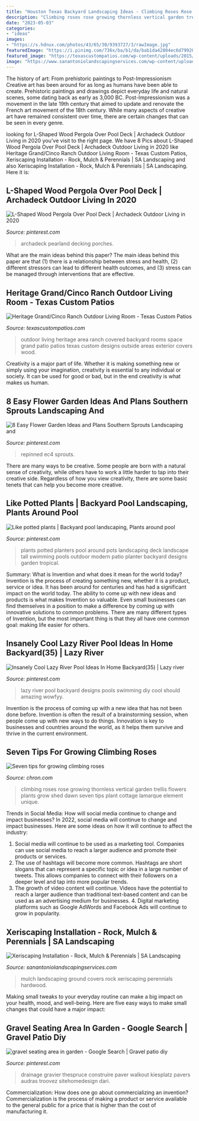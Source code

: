 ```yaml
---
title: "Houston Texas Backyard Landscaping Ideas - Climbing Roses Rose Growing Thornless Vertical Garden Trellis Flowers Plants Grow Shed Dawn Seven Tips Plant Cottage Lamarque Element Unique"
description: "Climbing roses rose growing thornless vertical garden trellis flowers plants grow shed dawn seven tips plant cottage lamarque element unique"
date: "2023-05-03"
categories:
- "ideas"
images:
- "https://s.hdnux.com/photos/43/65/30/9393727/3/rawImage.jpg"
featuredImage: "https://i.pinimg.com/736x/ba/b1/da/bab1da42804ec6d799200a32c1a5625c.jpg"
featured_image: "https://texascustompatios.com/wp-content/uploads/2015/02/Fowler-overview.jpg"
image: "https://www.sanantoniolandscapingservices.com/wp-content/uploads/2018/01/mulch-hardwood1.jpg"
---
```



The history of art: From prehistoric paintings to Post-Impressionism
Creative art has been around for as long as humans have been able to create. Prehistoric paintings and drawings depict everyday life and natural scenes, some dating back as early as 3,000 BC. Post-Impressionism was a movement in the late 19th century that aimed to update and renovate the French art movement of the 18th century. While many aspects of creative art have remained consistent over time, there are certain changes that can be seen in every genre.

	

		
looking for L-Shaped Wood Pergola Over Pool Deck | Archadeck Outdoor Living in 2020 you've visit to the right page. We have 8 Pics about L-Shaped Wood Pergola Over Pool Deck | Archadeck Outdoor Living in 2020 like Heritage Grand/Cinco Ranch Outdoor Living Room - Texas Custom Patios, Xeriscaping Installation - Rock, Mulch &amp; Perennials | SA Landscaping and also Xeriscaping Installation - Rock, Mulch &amp; Perennials | SA Landscaping. Here it is:
		
    
## L-Shaped Wood Pergola Over Pool Deck | Archadeck Outdoor Living In 2020

<img loading=lazy src="https://i.pinimg.com/736x/b2/4b/dc/b24bdc1fd913bcf23cb0e1317bae16ec.jpg" onerror="this.onerror=null;this.src='https://tse1.mm.bing.net/th?id=OIP.Rf6JTB9nIYtloMo1H2vgywHaFY&amp;pid=15.1';" alt="L-Shaped Wood Pergola Over Pool Deck | Archadeck Outdoor Living in 2020">

_Source: pinterest.com_

>archadeck pearland decking porches. 

	

What are the main ideas behind this paper?
The main ideas behind this paper are that (1) there is a relationship between stress and health, (2) different stressors can lead to different health outcomes, and (3) stress can be managed through interventions that are effective.

    
## Heritage Grand/Cinco Ranch Outdoor Living Room - Texas Custom Patios

<img loading=lazy src="https://texascustompatios.com/wp-content/uploads/2015/02/Fowler-overview.jpg" onerror="this.onerror=null;this.src='https://tse1.mm.bing.net/th?id=OIP.2NxCwLEcawDI0ndDA59DagHaE9&amp;pid=15.1';" alt="Heritage Grand/Cinco Ranch Outdoor Living Room - Texas Custom Patios">

_Source: texascustompatios.com_

>outdoor living heritage area ranch covered backyard rooms space grand patio patios texas custom designs outside areas exterior covers wood. 

	

Creativity is a major part of life. Whether it is making something new or simply using your imagination, creativity is essential to any individual or society. It can be used for good or bad, but in the end creativity is what makes us human.

    
## 8 Easy Flower Garden Ideas And Plans Southern Sprouts Landscaping And

<img loading=lazy src="https://i.pinimg.com/736x/7c/76/ad/7c76ad9f57eb039899d2f4c61a909c25.jpg" onerror="this.onerror=null;this.src='https://tse2.mm.bing.net/th?id=OIP.tRPP97lFvPV1PFJLCiyPzQHaJ4&amp;pid=15.1';" alt="8 Easy Flower Garden Ideas and Plans Southern Sprouts Landscaping and">

_Source: pinterest.com_

>repinned ec4 sprouts. 

	

There are many ways to be creative. Some people are born with a natural sense of creativity, while others have to work a little harder to tap into their creative side. Regardless of how you view creativity, there are some basic tenets that can help you become more creative.

    
## Like Potted Plants | Backyard Pool Landscaping, Plants Around Pool

<img loading=lazy src="https://i.pinimg.com/736x/c7/a2/c6/c7a2c68cb61c52e105f2826947e19841--large-pots-potted-plants.jpg" onerror="this.onerror=null;this.src='https://tse1.mm.bing.net/th?id=OIP.8NchkpcaYEbgWJQgJgPZ_wHaFj&amp;pid=15.1';" alt="Like potted plants | Backyard pool landscaping, Plants around pool">

_Source: pinterest.com_

>plants potted planters pool around pots landscaping deck landscape tall swimming pools outdoor modern patio planter backyard designs garden tropical. 

	

Summary: What is Invention and what does it mean for the world today?
Invention is the process of creating something new, whether it is a product, service or idea. It has been around for centuries and has had a significant impact on the world today. The ability to come up with new ideas and products is what makes Invention so valuable. Even small businesses can find themselves in a position to make a difference by coming up with innovative solutions to common problems. There are many different types of Invention, but the most important thing is that they all have one common goal: making life easier for others.

    
## Insanely Cool Lazy River Pool Ideas In Home Backyard(35) | Lazy River

<img loading=lazy src="https://i.pinimg.com/736x/eb/f8/e3/ebf8e392fc1ead9e053ebf3d10ac1f52.jpg" onerror="this.onerror=null;this.src='https://tse4.mm.bing.net/th?id=OIP.3GXSHmVKEA8ETkTKhUb79wHaJ4&amp;pid=15.1';" alt="Insanely Cool Lazy River Pool Ideas In Home Backyard(35) | Lazy river">

_Source: pinterest.com_

>lazy river pool backyard designs pools swimming diy cool should amazing wowfyy. 

	

Invention is the process of coming up with a new idea that has not been done before. Invention is often the result of a brainstorming session, when people come up with new ways to do things. Innovation is key to businesses and countries around the world, as it helps them survive and thrive in the current environment.

    
## Seven Tips For Growing Climbing Roses

<img loading=lazy src="https://s.hdnux.com/photos/43/65/30/9393727/3/rawImage.jpg" onerror="this.onerror=null;this.src='https://tse3.mm.bing.net/th?id=OIP.z-h0LqRMWbe47rKk_9duNAHaL1&amp;pid=15.1';" alt="Seven tips for growing climbing roses">

_Source: chron.com_

>climbing roses rose growing thornless vertical garden trellis flowers plants grow shed dawn seven tips plant cottage lamarque element unique. 

	

Trends in Social Media: How will social media continue to change and impact businesses?
In 2022, social media will continue to change and impact businesses. Here are some ideas on how it will continue to affect the industry: 
1. Social media will continue to be used as a marketing tool. Companies can use social media to reach a larger audience and promote their products or services. 
2. The use of hashtags will become more common. Hashtags are short slogans that can represent a specific topic or idea in a large number of tweets. This allows companies to connect with their followers on a deeper level and tap into more popular trends. 
3. The growth of video content will continue. Videos have the potential to reach a larger audience than traditional text-based content and can be used as an advertising medium for businesses. 4. Digital marketing platforms such as Google AdWords and Facebook Ads will continue to grow in popularity.

    
## Xeriscaping Installation - Rock, Mulch &amp; Perennials | SA Landscaping

<img loading=lazy src="https://www.sanantoniolandscapingservices.com/wp-content/uploads/2018/01/mulch-hardwood1.jpg" onerror="this.onerror=null;this.src='https://tse2.mm.bing.net/th?id=OIP.zlzJI13iOzPl19SHF5djhQHaFj&amp;pid=15.1';" alt="Xeriscaping Installation - Rock, Mulch &amp; Perennials | SA Landscaping">

_Source: sanantoniolandscapingservices.com_

>mulch landscaping ground covers rock xeriscaping perennials hardwood. 

	

Making small tweaks to your everyday routine can make a big impact on your health, mood, and well-being. Here are five easy ways to make small changes that could have a major impact: 

    
## Gravel Seating Area In Garden - Google Search | Gravel Patio Diy

<img loading=lazy src="https://i.pinimg.com/736x/ba/b1/da/bab1da42804ec6d799200a32c1a5625c.jpg" onerror="this.onerror=null;this.src='https://tse4.mm.bing.net/th?id=OIP.LWK50U3Gh48CVzy5h_m0OQHaE8&amp;pid=15.1';" alt="gravel seating area in garden - Google Search | Gravel patio diy">

_Source: pinterest.com_

>drainage gravier thespruce construire paver walkout kiesplatz pavers audras troovez sitehomedesign dari. 

	

Commercialization: How does one go about commercializing an invention?
Commercialization is the process of making a product or service available to the general public for a price that is higher than the cost of manufacturing it.

